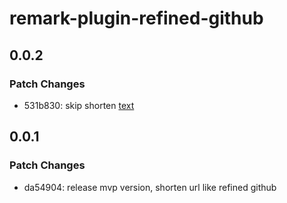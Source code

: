 # remark-plugin-refined-github

## 0.0.2

### Patch Changes

- 531b830: skip shorten [text](url)

## 0.0.1

### Patch Changes

- da54904: release mvp version, shorten url like refined github
